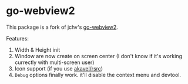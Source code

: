 # go-webview2
This package is a fork of jchv's [go-webview2](https://github.com/jchv/go-webview2/).

Features:
1. Width & Height init
2. Window are now create on screen center (I don't know if it's working currectly with multi-screen user)
3. Icon support (if you use [akavel/rsrc](https://github.com/akavel/rsrc/))
4. `Debug` options finally work. it'll disable the context menu and devtool.